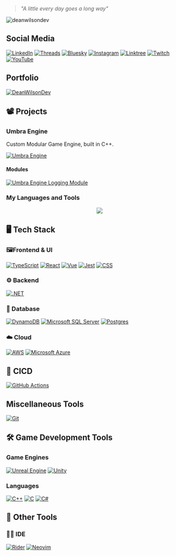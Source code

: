 > *"A little every day goes a long way"*

<p align="left"> <img src="https://komarev.com/ghpvc/?username=deanwilsondev" alt="deanwilsondev" /></p>

## Social Media
[![LinkedIn](https://custom-icon-badges.demolab.com/badge/LinkedIn-0A66C2?style=for-the-badge&logo=linkedin-white&logoColor=fff)](https://www.linkedin.com/in/deanwilsondev/)
[![Threads](https://img.shields.io/badge/Threads-000000?style=for-the-badge&logo=Threads&logoColor=white)](https://www.threads.com/@deanwilsondev)
[![Bluesky](https://img.shields.io/badge/Bluesky-0285FF?style=for-the-badge&logo=bluesky&logoColor=fff)](https://bsky.app/profile/fearlessgamedev.com)
[![Instagram](https://img.shields.io/badge/Instagram-%23E4405F.svg?style=for-the-badge&logo=Instagram&logoColor=white)](https://www.instagram.com/deanwilsondev/)
[![Linktree](https://img.shields.io/badge/LinkTree-1de9b6?style=for-the-badge&logo=linktree&logoColor=white)](https://linktr.ee/deanwilsondev)
[![Twitch](https://img.shields.io/badge/Twitch-%239146FF.svg?style=for-the-badge&logo=Twitch&logoColor=white)](https://www.twitch.tv/fearlessgamedev)
[![YouTube](https://img.shields.io/badge/YouTube-%23FF0000.svg?style=for-the-badge&logo=YouTube&logoColor=white)](https://www.youtube.com/@fearlessgamedev)

## Portfolio

<!--
DeanWilsonDev is currently being remade using a new React app.
This currently links to the current Squarespace site. Plans are to swap it over to the new site soon.
-->

[![DeanWilsonDev](https://img.shields.io/badge/DeanWilson/Dev-db650b?style=for-the-badge)](https://deanwilson.dev)

## 📽️ Projects

### Umbra Engine
Custom Modular Game Engine, built in C++.

[![Umbra Engine](https://img.shields.io/badge/Umbra_Engine-420478?style=for-the-badge)](https://github.com/UmbraEngine)

<!--
More Coming Soon!
[![Umbra Engine 2D Renderer Module](https://github-readme-stats.vercel.app/api/pin/?username=UmbraEngine&repo=2d-renderer)](https://github.com/UmbraEngine/2d-renderer)
[![Umbra Engine Core Module](https://github-readme-stats.vercel.app/api/pin/?username=UmbraEngine&repo=core)](https://github.com/UmbraEngine/core)
[![Umbra Engine Editor Module](https://github-readme-stats.vercel.app/api/pin/?username=UmbraEngine&repo=editor)](https://github.com/UmbraEngine/editor)

More modules planned:
- Testing
- 3D Renderer
- Audio
- Physics
- In Game UI Tools (Custom DSL inc)

-->

#### Modules
[![Umbra Engine Logging Module](https://github-readme-stats.vercel.app/api/pin/?username=UmbraEngine&repo=logging)](https://github.com/UmbraEngine/logging)

### My Languages and Tools
<p align="center">
<img src="https://skillicons.dev/icons?i=cpp,dotnet,html,css,js,ts,react,figma,git,jest,nodejs,postgres,postman,py,rider,neovim,aws,vite,sass,regex,bash,unity,unreal,godot,md,docker,npm,redis,vitest"/>
</p>

## 🖥️ Tech Stack

### 🖼️Frontend & UI
[![TypeScript](https://img.shields.io/badge/typescript-%23007ACC.svg?style=for-the-badge&logo=typescript&logoColor=white)](https://github.com/DeanWilsonDev/deanwilsondev-ui)
[![React](https://img.shields.io/badge/react-%2320232a.svg?style=for-the-badge&logo=react&logoColor=%2361DAFB)](https://github.com/DeanWilsonDev/deanwilsondev-ui)
[![Vue](https://img.shields.io/badge/Vue.js-35495E?style=for-the-badge&logo=vuedotjs&logoColor=4FC08D)](#)
[![Jest](https://img.shields.io/badge/Jest-C21325?style=for-the-badge&logo=jest&logoColor=fff)](#)
[![CSS](https://img.shields.io/badge/CSS-1572B6?style=for-the-badge&logo=css3&logoColor=fff)](#)

### ⚙️ Backend
[![.NET](https://img.shields.io/badge/.NET-5C2D91?style=for-the-badge&logo=.net&logoColor=white)](https://github.com/DeanWilsonDev/Reflection-Prototype)

### 💽 Database
[![DynamoDB](https://img.shields.io/badge/DynamoDB-4053D6?style=for-the-badge&logo=amazondynamodb&logoColor=fff)](#)
[![Microsoft SQL Server](https://custom-icon-badges.demolab.com/badge/Microsoft%20SQL%20Server-CC2927?style=for-the-badge&logo=mssqlserver-white&logoColor=white)](#)
[![Postgres](https://img.shields.io/badge/Postgres-%23316192.svg?style=for-the-badge&logo=postgresql&logoColor=white)](#)

### ☁️ Cloud
[![AWS](https://img.shields.io/badge/AWS-%23FF9900.svg?style=for-the-badge&logo=amazon-web-services&logoColor=white)](#)
[![Microsoft Azure](https://custom-icon-badges.demolab.com/badge/Microsoft%20Azure-0089D6?style=for-the-badge&logo=msazure&logoColor=white)](#)

## 🚚 CICD
[![GitHub Actions](https://img.shields.io/badge/GitHub_Actions-2088FF?style=for-the-badge&logo=github-actions&logoColor=white)](https://github.com/DeanWilsonDev/pipeline-artifacts/tree/main)

## Miscellaneous Tools
[![Git](https://img.shields.io/badge/Git-F05032?style=for-the-badge&logo=git&logoColor=fff)](#)


## 🛠️ Game Development Tools

### Game Engines
[![Unreal Engine](https://img.shields.io/badge/Unreal%20Engine-%23313131.svg?style=for-the-badge&logo=unrealengine&logoColor=white)](#)
[![Unity](https://img.shields.io/badge/Unity-%23000000.svg?style=for-the-badge&logo=unity&logoColor=white)](#)

### Languages
[![C++](https://img.shields.io/badge/C++-%2300599C.svg?style=for-the-badge&logo=c%2B%2B&logoColor=white)](https://github.com/UmbraEngine)
[![C](https://img.shields.io/badge/C-00599C?style=for-the-badge&logo=c&logoColor=white)](https://github.com/DeanWilsonDev/bullet-hell-in-c)
[![C#](https://custom-icon-badges.demolab.com/badge/C%23-%23239120.svg?style=for-the-badge&logo=cshrp&logoColor=white)](https://github.com/DeanWilsonDev/drop-cube-game)

## 🧰 Other Tools

### 🧑‍💻 IDE

[![Rider](https://img.shields.io/badge/Rider-000?style=for-the-badge&logo=rider&logoColor=fff)](#)
[![Neovim](https://img.shields.io/badge/Neovim-57A143?style=for-the-badge&logo=neovim&logoColor=fff)](#)




